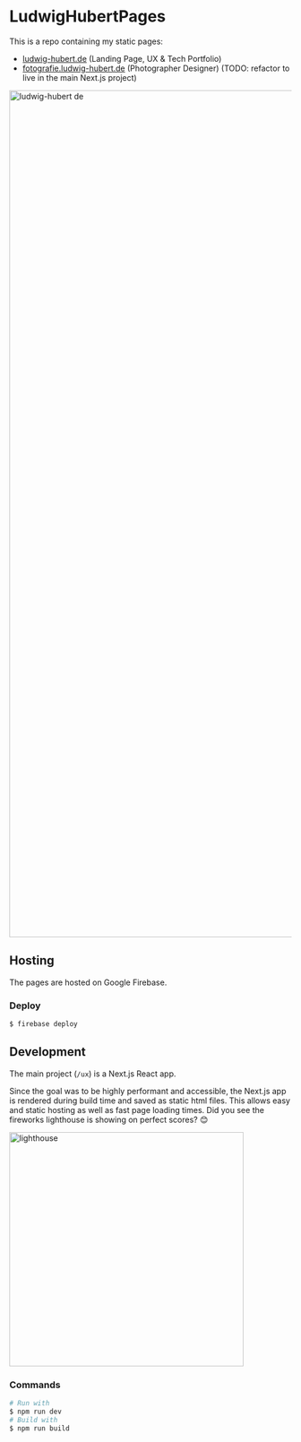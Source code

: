 # LudwigHubertPages

This is a repo containing my static pages:

- [ludwig-hubert.de](https://ludwig-hubert.de/) (Landing Page, UX & Tech Portfolio)
- [fotografie.ludwig-hubert.de](https://fotografie.ludwig-hubert.de/) (Photographer Designer) (TODO: refactor to live in the main Next.js project)

<img width="1512" alt="ludwig-hubert de" src="https://user-images.githubusercontent.com/26108368/205703823-d76fb04e-6d1b-4cda-b236-770a83f90eb8.png">

## Hosting

The pages are hosted on Google Firebase.

### Deploy

```bash
$ firebase deploy
```

## Development

The main project (`/ux`) is a Next.js React app.

Since the goal was to be highly performant and accessible, the Next.js app is rendered during build time and saved as static html files. This allows easy and static hosting as well as fast page loading times.
Did you see the fireworks lighthouse is showing on perfect scores? 😊

<img width="418" alt="lighthouse" src="https://user-images.githubusercontent.com/26108368/205703790-486cc68b-e85c-46bb-83ea-a22145de63ad.png">

### Commands

```bash
# Run with
$ npm run dev
# Build with
$ npm run build
```
